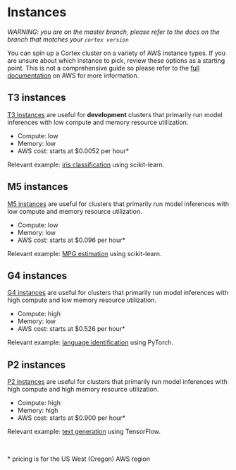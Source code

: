 # Instances

_WARNING: you are on the master branch, please refer to the docs on the branch that matches your `cortex version`_

You can spin up a Cortex cluster on a variety of AWS instance types. If you are unsure about which instance to pick, review these options as a starting point. This is not a comprehensive guide so please refer to the [full documentation](https://aws.amazon.com/ec2/instance-types/) on AWS for more information.

## T3 instances

[T3 instances](https://aws.amazon.com/ec2/instance-types/t3/) are useful for **development** clusters that primarily run model inferences with low compute and memory resource utilization.

* Compute:  low
* Memory:   low
* AWS cost: starts at $0.0052 per hour&ast;

Relevant example: [iris classification](../../examples/sklearn/iris-classifier) using scikit-learn.

## M5 instances

[M5 instances](https://aws.amazon.com/ec2/instance-types/m5/) are useful for clusters that primarily run model inferences with low compute and memory resource utilization.

* Compute:  low
* Memory:   low
* AWS cost: starts at $0.096 per hour&ast;

Relevant example: [MPG estimation](../../examples/sklearn/mpg-estimator) using scikit-learn.

## G4 instances

[G4 instances](https://aws.amazon.com/ec2/instance-types/g4/) are useful for clusters that primarily run model inferences with high compute and low memory resource utilization.

* Compute:  high
* Memory:   low
* AWS cost: starts at $0.526 per hour&ast;

Relevant example: [language identification](../../examples/pytorch/language-identifier) using PyTorch.

## P2 instances

[P2 instances](https://aws.amazon.com/ec2/instance-types/p2/) are useful for clusters that primarily run model inferences with high compute and high memory resource utilization.

* Compute:  high
* Memory:   high
* AWS cost: starts at $0.900 per hour&ast;

Relevant example: [text generation](../../examples/tensorflow/text-generator) using TensorFlow.

<br>

&ast; pricing is for the US West (Oregon) AWS region
